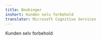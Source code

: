 ```yaml
---
title: Bookinger
inshort: Kunden selv forbehold
translator: Microsoft Cognitive Services
---
```


Kunden selv forbehold


